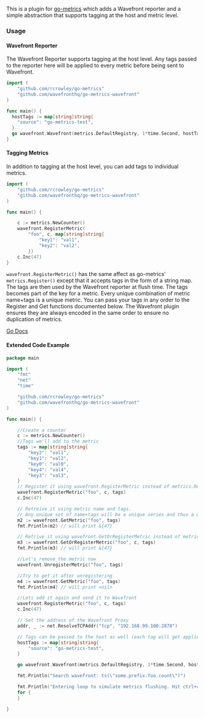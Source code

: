 
This is a plugin for [go-metrics](https://github.com/rcrowley/go-metrics) which adds a Wavefront reporter and a simple abstraction that supports tagging at the host and metric level.

### Usage

#### Wavefront Reporter

The Wavefront Reporter supports tagging at the host level. Any tags passed to the reporter here will be applied to every metric before being sent to Wavefront.

```go
import (
	"github.com/rcrowley/go-metrics"
	"github.com/wavefronthq/go-metrics-wavefront"
)

func main() {
  hostTags := map[string]string{
    "source": "go-metrics-test",
  }
  go wavefront.Wavefront(metrics.DefaultRegistry, 1*time.Second, hostTags, "some.prefix", addr)
}
```
#### Tagging Metrics

In addition to tagging at the host level, you can add tags to individual metrics.

```go
import (
	"github.com/rcrowley/go-metrics"
	"github.com/wavefronthq/go-metrics-wavefront"
)

func main() {

	c := metrics.NewCounter()
	wavefront.RegisterMetric(
		"foo", c, map[string]string{
			"key1": "val1",
			"key2": "val2",
		})
	c.Inc(47)
}
```
`wavefront.RegisterMetric()` has the same affect as go-metrics' `metrics.Register()` except that it accepts tags in the form of a string map. The tags are then used by the Wavefront reporter at flush time. The tags becomes part of the key for a metric. Every unique combination of metric name+tags is a unique metric. You can pass your tags in any order to the Register and Get functions documented below. The Wavefront plugin ensures they are always encoded in the same order to ensure no duplication of metrics.

[Go Docs](https://github.com/wavefrontHQ/go-metrics-wavefront/blob/master/GODOCS.md)

#### Extended Code Example

```go
package main

import (
	"fmt"
	"net"
	"time"

	"github.com/rcrowley/go-metrics"
	"github.com/wavefronthq/go-metrics-wavefront"
)

func main() {

	//Create a counter
	c := metrics.NewCounter()
	//Tags we'll add to the metric
	tags := map[string]string{
		"key2": "val1",
		"key1": "val2",
		"key0": "val0",
		"key4": "val4",
		"key3": "val3",
	}
	// Register it using wavefront.RegisterMetric instead of metrics.Register if there are tags
	wavefront.RegisterMetric("foo", c, tags)
	c.Inc(47)

	// Retreive it using metric name and tags.
	// Any unique set of name+tags will be a unique series and thus a unique metric
	m2 := wavefront.GetMetric("foo", tags)
	fmt.Println(m2) // will print &{47}

	// Retrive it using wavefront.GetOrRegisterMetric instead of metrics.GetOrRegister if there are tags.
	m3 := wavefront.GetOrRegisterMetric("foo", c, tags)
	fmt.Println(m3) // will print &{47}

	//Let's remove the metric now
	wavefront.UnregisterMetric("foo", tags)

	//Try to get it after unregistering
	m4 := wavefront.GetMetric("foo", tags)
	fmt.Println(m4) // will print <nil>

	//Lets add it again and send it to Wavefront
	wavefront.RegisterMetric("foo", c, tags)
	c.Inc(47)

	// Set the address of the Wavefront Proxy
	addr, _ := net.ResolveTCPAddr("tcp", "192.168.99.100:2878")

	// Tags can be passed to the host as well (each tag will get applied to every metric)
	hostTags := map[string]string{
		"source": "go-metrics-test",
	}

	go wavefront.Wavefront(metrics.DefaultRegistry, 1*time.Second, hostTags, "some.prefix", addr)

	fmt.Println("Search wavefront: ts(\"some.prefix.foo.count\")")

	fmt.Println("Entering loop to simulate metrics flushing. Hit ctrl+c to cancel")
	for {
	}

}

